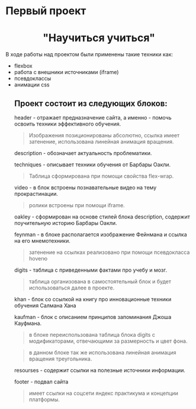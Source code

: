 # Первый проект <h1 align="center">"Научиться учиться"</h1>

В ходе работы над проектом были применены такие техники как: 
<ul>
  <li>flexbox</li>
  <li>работа с внешники источниками (iframe)</li>
  <li>псевдоклассы</li>
  <li>анимации css</li>


<h2>Проект состоит из следующих блоков:</h2>

header - отражает предназначение сайта, а именно - помочь освоить техники эффективного обучения. 
<blockquote>Изображения позиционированы абсолютно, ссылка имеет затенение, использована линейная анимация вращения.</blockquote>

description - обозначает актуальность проблематики.

techniques - описывает техники обучения от Барбары Оакли. 
<blockquote>Таблица сформирована при помощи свойства flex-wrap.</blockquote>

video - в блок встроены познавательные видео на тему прокрастинации.
<blockquote>ролики встроены при помощи iframe.</blockquote>

oakley - сформирован на основе стилей блока description, содержит поучительную историю Барбары Оакли.

feynman - в блоке располагается изображение Фейнмана и ссылка на его мнемотехники.
<blockquote>затенение на ссылках реализовано при помощи псевдокласса hoverю</blockquote>

digits - таблица с приведенными фактами про учебу и мозг.
<blockquote>таблица организована в самостоятельный блок и будет использоваться далее в проекте.</blockquote>

khan - блок со ссылкой на книгу про инновационные техники обучения Салмана Хана

kaufman - блок с описанием принципов запоминания Джоша Кауфмана.
<blockquote>в блоке переиспользована таблица блока digits с модификаторами, отвечающими за размерность и цвет фона.</blockquote>
<blockquote>в данном блоке так же использована линейная анимация вращения треугольника.</blockquote>

resourses - содержит ссылки на полезные источники информации.

footer - подвал сайта
<blockquote>имеет ссылки на соцсети яндекс практикума и концепции платформы.</blockquote>





